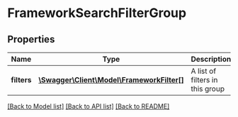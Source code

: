 # FrameworkSearchFilterGroup

## Properties
Name | Type | Description | Notes
------------ | ------------- | ------------- | -------------
**filters** | [**\Swagger\Client\Model\FrameworkFilter[]**](FrameworkFilter.md) | A list of filters in this group | [optional] 

[[Back to Model list]](../README.md#documentation-for-models) [[Back to API list]](../README.md#documentation-for-api-endpoints) [[Back to README]](../README.md)


